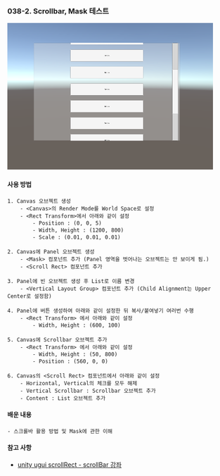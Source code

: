 ### 038-2. Scrollbar, Mask 테스트

![scrollbar2](./scrollbar_2.PNG)


#### 사용 방법 
	1. Canvas 오브젝트 생성 
		- <Canvas>의 Render Mode를 World Space로 설정
		- <Rect Transform>에서 아래와 같이 설정
			- Position : (0, 0, 5)
			- Width, Height : (1200, 800)
			- Scale : (0.01, 0.01, 0.01)

	2. Canvas에 Panel 오브젝트 생성
		- <Mask> 컴포넌트 추가 (Panel 영역을 벗어나는 오브젝트는 안 보이게 됨.)
		- <Scroll Rect> 컴포넌트 추가

	3. Panel에 빈 오브젝트 생성 후 List로 이름 변경
		- <Vertical Layout Group> 컴포넌트 추가 (Child Alignment는 Upper Center로 설정함)

	4. Panel에 버튼 생성하여 아래와 같이 설정한 뒤 복사/붙여넣기 여러번 수행
		- <Rect Transform> 에서 아래와 같이 설정
			- Width, Height : (600, 100)
		
	5. Canvas에 Scrollbar 오브젝트 추가
		- <Rect Transform> 에서 아래와 같이 설정
			- Width, Height : (50, 800)
			- Position : (560, 0, 0)

	6. Canvas의 <Scroll Rect> 컴포넌트에서 아래와 같이 설정
		- Horizontal, Vertical의 체크를 모두 해제
		- Vertical Scrollbar : Scrollbar 오브젝트 추가
		- Content : List 오브젝트 추가


#### 배운 내용 
	- 스크롤바 활용 방법 및 Mask에 관한 이해


#### 참고 사항
 - [unity ugui scrollRect - scrollBar 강좌](https://www.youtube.com/watch?v=dJKP31q6Vs8)
